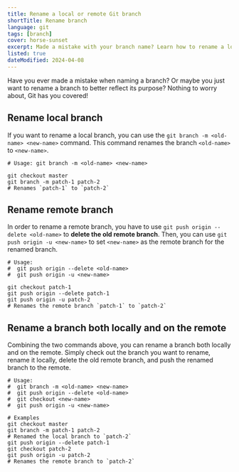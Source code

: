 ```yaml
---
title: Rename a local or remote Git branch
shortTitle: Rename branch
language: git
tags: [branch]
cover: horse-sunset
excerpt: Made a mistake with your branch name? Learn how to rename a local or remote Git branch.
listed: true
dateModified: 2024-04-08
---
```


Have you ever made a mistake when naming a branch? Or maybe you just want to rename a branch to better reflect its purpose? Nothing to worry about, Git has you covered!

## Rename local branch

If you want to rename a local branch, you can use the `git branch -m <old-name> <new-name>` command. This command renames the branch `<old-name>` to `<new-name>`.

```shell
# Usage: git branch -m <old-name> <new-name>

git checkout master
git branch -m patch-1 patch-2
# Renames `patch-1` to `patch-2`
```

## Rename remote branch

In order to rename a remote branch, you have to use `git push origin --delete <old-name>` to **delete the old remote branch**. Then, you can use `git push origin -u <new-name>` to set `<new-name>` as the remote branch for the renamed branch.

```shell
# Usage:
#  git push origin --delete <old-name>
#  git push origin -u <new-name>

git checkout patch-1
git push origin --delete patch-1
git push origin -u patch-2
# Renames the remote branch `patch-1` to `patch-2`
```

## Rename a branch both locally and on the remote

Combining the two commands above, you can rename a branch both locally and on the remote. Simply check out the branch you want to rename, rename it locally, delete the old remote branch, and push the renamed branch to the remote.

```shell
# Usage:
#  git branch -m <old-name> <new-name>
#  git push origin --delete <old-name>
#  git checkout <new-name>
#  git push origin -u <new-name>

# Examples
git checkout master
git branch -m patch-1 patch-2
# Renamed the local branch to `patch-2`
git push origin --delete patch-1
git checkout patch-2
git push origin -u patch-2
# Renames the remote branch to `patch-2`
```
